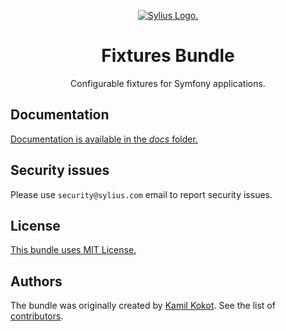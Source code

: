<p align="center">
    <a href="https://sylius.com" target="_blank">
        <picture>
          <source media="(prefers-color-scheme: dark)" srcset="https://media.sylius.com/sylius-logo-800-dark.png">
          <source media="(prefers-color-scheme: light)" srcset="https://media.sylius.com/sylius-logo-800.png">
          <img alt="Sylius Logo." src="https://media.sylius.com/sylius-logo-800.png">
        </picture>
    </a>
</p>

<h1 align="center">Fixtures Bundle</h1>

<p align="center">Configurable fixtures for Symfony applications.</p>

## Documentation

[Documentation is available in the *docs* folder.](docs/index.md)

## Security issues

Please use `security@sylius.com` email to report security issues.

## License

[This bundle uses MIT License.](LICENSE)

## Authors

The bundle was originally created by [Kamil Kokot](https://kamil.kokot.me).
See the list of [contributors](https://github.com/Sylius/SyliusThemeBundle/contributors).
